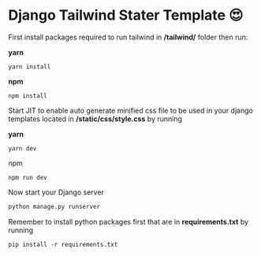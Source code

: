 # Django Tailwind Stater Template 😍


First install packages required to run tailwind in <b>/tailwind/</b> folder then run:

<b>yarn</b>
```
yarn install
```
<b>npm</b>
```
npm install
```
Start JIT to enable auto generate minified css file to be used in your django templates located in <b>/static/css/style.css</b> by running

<b>yarn</b>
```
yarn dev
```
npm</b>
```
npm run dev
```

Now start your Django server

```bash
python manage.py runserver
```

Remember to install python packages first that are in <b>requirements.txt</b> by running

```
pip install -r requirements.txt
```
